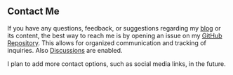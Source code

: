 ## Contact Me
If you have any questions, feedback, or suggestions regarding my [blog](https://stefanbudim.github.io/) or its content, the best way to reach me is by opening an issue on my [GitHub Repository](https://github.com/stefanbudim/feedback/issues/new). This allows for organized communication and tracking of inquiries. Also [Discussions](https://github.com/stefanbudim/feedback/discussions) are enabled.

I plan to add more contact options, such as social media links, in the future.
